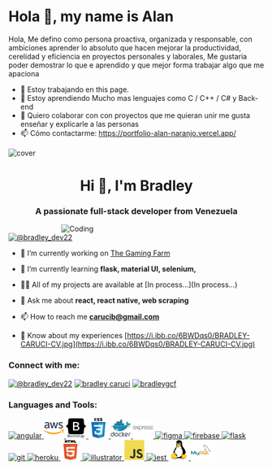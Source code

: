 
# Hola 👋, my name is Alan



Hola, Me defino como persona proactiva, organizada y responsable, con ambiciones aprender lo absoluto que hacen mejorar la productividad, cerelidad y eficiencia en proyectos personales y laborales, Me gustaria poder demostrar lo que e aprendido y que mejor forma trabajar algo que me apaciona

- 🔭 Estoy trabajando en this page. 
- 🌱 Estoy aprendiendo Mucho mas lenguajes como C / C++ / C#  y Back-end 
- 👯 Quiero colaborar con con proyectos que me quieran unir me gusta enseñar y explicarle a las personas  
- 📫 Cómo contactarme: https://portfolio-alan-naranjo.vercel.app/

<img align="center" alt="cover" width="1200" height="300" src="https://indoanalytica.com/static/images/bannerr.gif">
<h1 align="center">Hi 👋, I'm Bradley</h1>
<h3 align="center">A passionate full-stack developer from Venezuela</h3>
<img align="right" alt="Coding" width="400" src="https://cdn.dribbble.com/users/1162077/screenshots/3848914/programmer.gif">

<p align="left"> <a href="https://twitter.com/@bradley_dev22" target="blank"><img src="https://img.shields.io/twitter/follow/@bradley_dev22?logo=twitter&style=for-the-badge" alt="@bradley_dev22" /></a> </p>

- 🔭 I’m currently working on [The Gaming Farm](https://the-gamig-farm-pf-rho.vercel.app/)

- 🌱 I’m currently learning **flask, material UI, selenium,**

- 👨‍💻 All of my projects are available at [In process...](In process...)

- 💬 Ask me about **react, react native, web scraping**

- 📫 How to reach me **carucib@gmail.com**

- 📄 Know about my experiences [https://i.ibb.co/6BWDqs0/BRADLEY-CARUCI-CV.jpg](https://i.ibb.co/6BWDqs0/BRADLEY-CARUCI-CV.jpg)

<h3 align="left">Connect with me:</h3>
<p align="left">
<a href="https://twitter.com/@bradley_dev22" target="blank"><img align="center" src="https://raw.githubusercontent.com/rahuldkjain/github-profile-readme-generator/master/src/images/icons/Social/twitter.svg" alt="@bradley_dev22" height="30" width="40" /></a>
<a href="https://www.linkedin.com/in/bradley-caruci-767a7a22a/" target="blank"><img align="center" src="https://raw.githubusercontent.com/rahuldkjain/github-profile-readme-generator/master/src/images/icons/Social/linked-in-alt.svg" alt="bradley caruci" height="30" width="40" /></a>
<a href="https://instagram.com/bradleygcf" target="blank"><img align="center" src="https://raw.githubusercontent.com/rahuldkjain/github-profile-readme-generator/master/src/images/icons/Social/instagram.svg" alt="bradleygcf" height="30" width="40" /></a>
</p>

<h3 align="left">Languages and Tools:</h3>
<p align="left"> <a href="https://angular.io" target="_blank" rel="noreferrer"> <img src="https://angular.io/assets/images/logos/angular/angular.svg" alt="angular" width="40" height="40"/> </a> <a href="https://aws.amazon.com" target="_blank" rel="noreferrer"> <img src="https://raw.githubusercontent.com/devicons/devicon/master/icons/amazonwebservices/amazonwebservices-original-wordmark.svg" alt="aws" width="40" height="40"/> </a> <a href="https://getbootstrap.com" target="_blank" rel="noreferrer"> <img src="https://raw.githubusercontent.com/devicons/devicon/master/icons/bootstrap/bootstrap-plain-wordmark.svg" alt="bootstrap" width="40" height="40"/> </a> <a href="https://www.w3schools.com/css/" target="_blank" rel="noreferrer"> <img src="https://raw.githubusercontent.com/devicons/devicon/master/icons/css3/css3-original-wordmark.svg" alt="css3" width="40" height="40"/> </a> <a href="https://www.docker.com/" target="_blank" rel="noreferrer"> <img src="https://raw.githubusercontent.com/devicons/devicon/master/icons/docker/docker-original-wordmark.svg" alt="docker" width="40" height="40"/> </a> <a href="https://expressjs.com" target="_blank" rel="noreferrer"> <img src="https://raw.githubusercontent.com/devicons/devicon/master/icons/express/express-original-wordmark.svg" alt="express" width="40" height="40"/> </a> <a href="https://www.figma.com/" target="_blank" rel="noreferrer"> <img src="https://www.vectorlogo.zone/logos/figma/figma-icon.svg" alt="figma" width="40" height="40"/> </a> <a href="https://firebase.google.com/" target="_blank" rel="noreferrer"> <img src="https://www.vectorlogo.zone/logos/firebase/firebase-icon.svg" alt="firebase" width="40" height="40"/> </a> <a href="https://flask.palletsprojects.com/" target="_blank" rel="noreferrer"> <img src="https://www.vectorlogo.zone/logos/pocoo_flask/pocoo_flask-icon.svg" alt="flask" width="40" height="40"/> </a> <a href="https://git-scm.com/" target="_blank" rel="noreferrer"> <img src="https://www.vectorlogo.zone/logos/git-scm/git-scm-icon.svg" alt="git" width="40" height="40"/> </a> <a href="https://heroku.com" target="_blank" rel="noreferrer"> <img src="https://www.vectorlogo.zone/logos/heroku/heroku-icon.svg" alt="heroku" width="40" height="40"/> </a> <a href="https://www.w3.org/html/" target="_blank" rel="noreferrer"> <img src="https://raw.githubusercontent.com/devicons/devicon/master/icons/html5/html5-original-wordmark.svg" alt="html5" width="40" height="40"/> </a> <a href="https://www.adobe.com/in/products/illustrator.html" target="_blank" rel="noreferrer"> <img src="https://www.vectorlogo.zone/logos/adobe_illustrator/adobe_illustrator-icon.svg" alt="illustrator" width="40" height="40"/> </a> <a href="https://developer.mozilla.org/en-US/docs/Web/JavaScript" target="_blank" rel="noreferrer"> <img src="https://raw.githubusercontent.com/devicons/devicon/master/icons/javascript/javascript-original.svg" alt="javascript" width="40" height="40"/> </a> <a href="https://jestjs.io" target="_blank" rel="noreferrer"> <img src="https://www.vectorlogo.zone/logos/jestjsio/jestjsio-icon.svg" alt="jest" width="40" height="40"/> </a> <a href="https://www.linux.org/" target="_blank" rel="noreferrer"> <img src="https://raw.githubusercontent.com/devicons/devicon/master/icons/linux/linux-original.svg" alt="linux" width="40" height="40"/> </a> <a href="https://www.mysql.com/" target="_blank" rel="noreferrer"> <img src="https://raw.githubusercontent.com/devicons/devicon/master/icons/mysql/mysql-original-wordmark.svg" alt="mysql" width="40" height="40"/> </a> <a 
